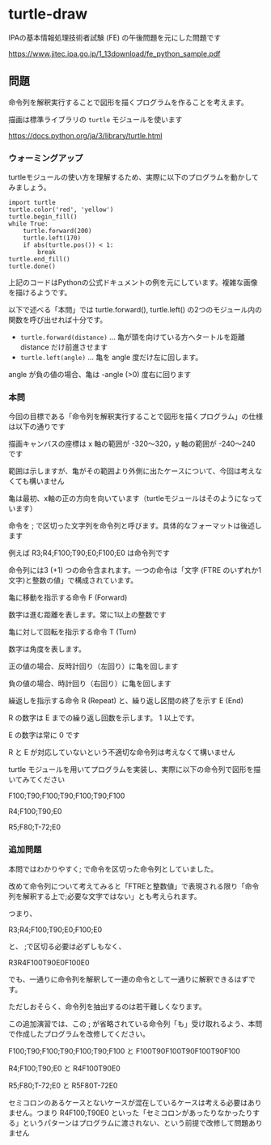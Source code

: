 # turtle-draw

IPAの基本情報処理技術者試験 (FE) の午後問題を元にした問題です

https://www.jitec.ipa.go.jp/1_13download/fe_python_sample.pdf

## 問題

命令列を解釈実行することで図形を描くプログラムを作ることを考えます。

描画は標準ライブラリの `turtle` モジュールを使います

https://docs.python.org/ja/3/library/turtle.html


### ウォーミングアップ

turtleモジュールの使い方を理解するため、実際に以下のプログラムを動かしてみましょう。


```python3
import turtle
turtle.color('red', 'yellow')
turtle.begin_fill()
while True:
    turtle.forward(200)
    turtle.left(170)
    if abs(turtle.pos()) < 1:
        break
turtle.end_fill()
turtle.done()
```

上記のコードはPythonの公式ドキュメントの例を元にしています。複雑な画像を描けるようです。

以下で述べる「本問」では turtle.forward(), turtle.left() の2つのモジュール内の関数を呼び出せれば十分です。

* `turtle.forward(distance)` … 亀が頭を向けている方へタートルを距離 distance だけ前進させます
* `turtle.left(angle)` … 亀を angle 度だけ左に回します。

angle が負の値の場合、亀は -angle (>0) 度右に回ります

### 本問

今回の目標である「命令列を解釈実行することで図形を描くプログラム」の仕様は以下の通りです

描画キャンバスの座標は x 軸の範囲が -320〜320，y 軸の範囲が -240～240 です

範囲は示しますが、亀がその範囲より外側に出たケースについて、今回は考えなくても構いません

亀は最初、x軸の正の方向を向いています（turtleモジュールはそのようになっています）

命令を ; で区切った文字列を命令列と呼びます。具体的なフォーマットは後述します

例えば R3;R4;F100;T90;E0;F100;E0 は命令列です

命令列には3 (+1) つの命令含まれます。一つの命令は「文字 (FTRE のいずれか1文字)と整数の値」で構成されています。

亀に移動を指示する命令 F (Forward)

数字は進む距離を表します。常に1以上の整数です

亀に対して回転を指示する命令 T (Turn)

数字は角度を表します。

正の値の場合、反時計回り（左回り）に亀を回します

負の値の場合、時計回り（右回り）に亀を回します

繰返しを指示する命令 R (Repeat) と、繰り返し区間の終了を示す E (End)

R の数字は E までの繰り返し回数を示します。 1 以上です。

E の数字は常に 0 です

R と E が対応していないという不適切な命令列は考えなくて構いません

turtle モジュールを用いてプログラムを実装し、実際に以下の命令列で図形を描いてみてください

F100;T90;F100;T90;F100;T90;F100

R4;F100;T90;E0

R5;F80;T-72;E0

### 追加問題

本問ではわかりやすく; で命令を区切った命令列としていました。

改めて命令列について考えてみると「FTREと整数値」で表現される限り「命令列を解釈する上で;必要な文字ではない」とも考えられます。

つまり、

R3;R4;F100;T90;E0;F100;E0

と、 ;で区切る必要は必ずしもなく、

R3R4F100T90E0F100E0

でも、一通りに命令列を解釈して一連の命令として一通りに解釈できるはずです。

ただしおそらく、命令列を抽出するのは若干難しくなります。

この追加演習では、この ; が省略されている命令列「も」受け取れるよう、本問で作成したプログラムを改修してください。

F100;T90;F100;T90;F100;T90;F100 と F100T90F100T90F100T90F100

R4;F100;T90;E0 と R4F100T90E0

R5;F80;T-72;E0 と R5F80T-72E0

セミコロンのあるケースとないケースが混在しているケースは考える必要はありません。つまり R4F100;T90E0 といった「セミコロンがあったりなかったりする」というパターンはプログラムに渡されない、という前提で改修して問題ありません


